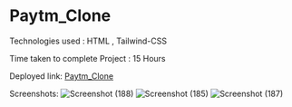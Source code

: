 # Paytm_Clone
Technologies used : HTML , Tailwind-CSS

Time taken to complete Project : 15 Hours

Deployed link: [Paytm_Clone](http://127.0.0.1:5500/index.html)

Screenshots:
![Screenshot (188)](https://user-images.githubusercontent.com/82273693/189100512-a80fc1bc-ffe6-454b-83ba-a181477e1c24.png)
![Screenshot (185)](https://user-images.githubusercontent.com/82273693/189100560-f3d96d73-72a7-4658-a76f-69719d0d81e7.png)
![Screenshot (187)](https://user-images.githubusercontent.com/82273693/189100593-f701a7a4-ad4d-4826-9e71-c405e35c2188.png)
